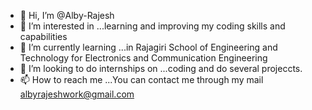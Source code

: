 - 👋 Hi, I’m @Alby-Rajesh
- 👀 I’m interested in ...learning and improving my coding skills and capabilities 
- 🌱 I’m currently learning ...in Rajagiri School of Engineering and Technology for Electronics and Communication Engineering
- 💞️ I’m looking to do internships on ...coding and do several projeccts.
- 📫 How to reach me ...You can contact me through my mail albyrajeshwork@gmail.com

<!---
Alby-Rajesh/Alby-Rajesh is a ✨ special ✨ repository because its `README.md` (this file) appears on your GitHub profile.
You can click the Preview link to take a look at your changes.
--->
